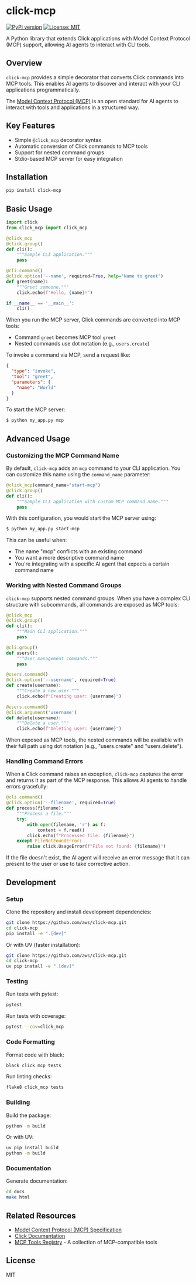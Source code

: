 # click-mcp

[![PyPI version](https://badge.fury.io/py/click-mcp.svg)](https://badge.fury.io/py/click-mcp)
[![License: MIT](https://img.shields.io/badge/License-MIT-yellow.svg)](https://opensource.org/licenses/MIT)

A Python library that extends Click applications with Model Context Protocol (MCP) support, allowing AI agents to interact with CLI tools.

## Overview

`click-mcp` provides a simple decorator that converts Click commands into MCP tools. This enables AI agents to discover and interact with your CLI applications programmatically.

The [Model Context Protocol (MCP)](https://github.com/model-context-protocol/mcp) is an open standard for AI agents to interact with tools and applications in a structured way.

## Key Features

- Simple `@click_mcp` decorator syntax
- Automatic conversion of Click commands to MCP tools
- Support for nested command groups
- Stdio-based MCP server for easy integration

## Installation

```bash
pip install click-mcp
```

## Basic Usage

```python
import click
from click_mcp import click_mcp

@click_mcp
@click.group()
def cli():
    """Sample CLI application."""
    pass

@cli.command()
@click.option('--name', required=True, help='Name to greet')
def greet(name):
    """Greet someone."""
    click.echo(f"Hello, {name}!")

if __name__ == '__main__':
    cli()
```

When you run the MCP server, Click commands are converted into MCP tools:
- Command `greet` becomes MCP tool `greet`
- Nested commands use dot notation (e.g., `users.create`)

To invoke a command via MCP, send a request like:

```json
{
  "type": "invoke",
  "tool": "greet",
  "parameters": {
    "name": "World"
  }
}
```

To start the MCP server:

```bash
$ python my_app.py mcp
```

## Advanced Usage

### Customizing the MCP Command Name

By default, `click-mcp` adds an `mcp` command to your CLI application. You can customize this name using the `command_name` parameter:

```python
@click_mcp(command_name="start-mcp")
@click.group()
def cli():
    """Sample CLI application with custom MCP command name."""
    pass
```

With this configuration, you would start the MCP server using:

```bash
$ python my_app.py start-mcp
```

This can be useful when:
- The name "mcp" conflicts with an existing command
- You want a more descriptive command name
- You're integrating with a specific AI agent that expects a certain command name

### Working with Nested Command Groups

`click-mcp` supports nested command groups. When you have a complex CLI structure with subcommands, all commands are exposed as MCP tools:

```python
@click_mcp
@click.group()
def cli():
    """Main CLI application."""
    pass

@cli.group()
def users():
    """User management commands."""
    pass

@users.command()
@click.option('--username', required=True)
def create(username):
    """Create a new user."""
    click.echo(f"Creating user: {username}")

@users.command()
@click.argument('username')
def delete(username):
    """Delete a user."""
    click.echo(f"Deleting user: {username}")
```

When exposed as MCP tools, the nested commands will be available with their full path using dot notation (e.g., "users.create" and "users.delete").

### Handling Command Errors

When a Click command raises an exception, `click-mcp` captures the error and returns it as part of the MCP response. This allows AI agents to handle errors gracefully:

```python
@cli.command()
@click.option('--filename', required=True)
def process(filename):
    """Process a file."""
    try:
        with open(filename, 'r') as f:
            content = f.read()
        click.echo(f"Processed file: {filename}")
    except FileNotFoundError:
        raise click.UsageError(f"File not found: {filename}")
```

If the file doesn't exist, the AI agent will receive an error message that it can present to the user or use to take corrective action.

## Development

### Setup

Clone the repository and install development dependencies:

```bash
git clone https://github.com/aws/click-mcp.git
cd click-mcp
pip install -e ".[dev]"
```

Or with UV (faster installation):

```bash
git clone https://github.com/aws/click-mcp.git
cd click-mcp
uv pip install -e ".[dev]"
```

### Testing

Run tests with pytest:

```bash
pytest
```

Run tests with coverage:

```bash
pytest --cov=click_mcp
```

### Code Formatting

Format code with black:

```bash
black click_mcp tests
```

Run linting checks:

```bash
flake8 click_mcp tests
```

### Building

Build the package:

```bash
python -m build
```

Or with UV:

```bash
uv pip install build
python -m build
```

### Documentation

Generate documentation:

```bash
cd docs
make html
```

## Related Resources

- [Model Context Protocol (MCP) Specification](https://github.com/model-context-protocol/mcp)
- [Click Documentation](https://click.palletsprojects.com/)
- [MCP Tools Registry](https://github.com/model-context-protocol/registry) - A collection of MCP-compatible tools

## License

MIT
